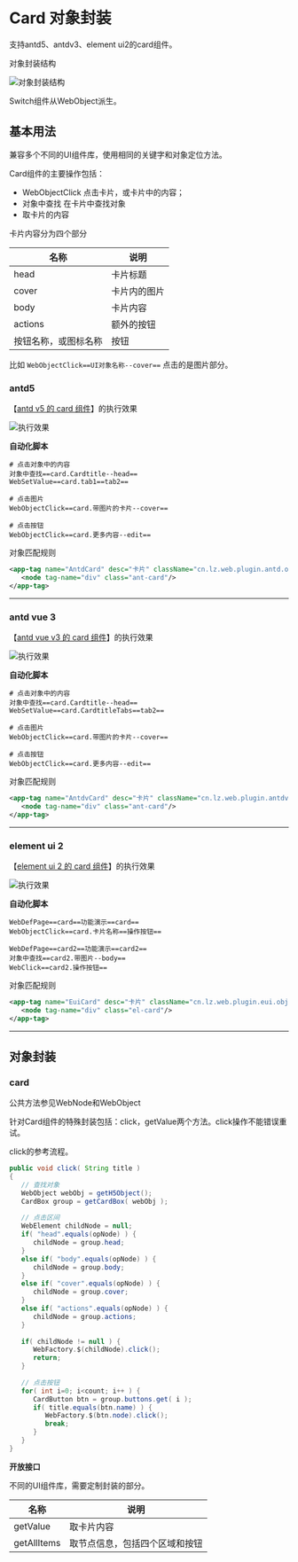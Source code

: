 # Card 对象封装

支持antd5、antdv3、element ui2的card组件。

对象封装结构

![对象封装结构](https://raw.gitmirror.com/skywoo0128/willing/main/doc/web/object/card/stuc.png "对象封装结构")

Switch组件从WebObject派生。

## 基本用法

兼容多个不同的UI组件库，使用相同的关键字和对象定位方法。

Card组件的主要操作包括：
- WebObjectClick 点击卡片，或卡片中的内容；
- 对象中查找 在卡片中查找对象
- 取卡片的内容

卡片内容分为四个部分

| 名称 | 说明 |
| --- | --- |
| head | 卡片标题 |
| cover | 卡片内的图片 |
| body | 卡片内容 |
| actions | 额外的按钮 |
| 按钮名称，或图标名称 | 按钮 |

比如 `WebObjectClick==UI对象名称--cover==` 点击的是图片部分。

### antd5 

【[antd v5 的 card 组件](https://ant-design.antgroup.com/components/card-cn)】的执行效果

![执行效果](https://raw.gitmirror.com/skywoo0128/willing/main/doc/web/object/card/antd.gif "执行效果")

**自动化脚本**
```
# 点击对象中的内容
对象中查找==card.Cardtitle--head==
WebSetValue==card.tab1==tab2==

# 点击图片
WebObjectClick==card.带图片的卡片--cover==

# 点击按钮
WebObjectClick==card.更多内容--edit==
```

对象匹配规则
```xml
<app-tag name="AntdCard" desc="卡片" className="cn.lz.web.plugin.antd.obj.AntdCard" typeName="WebObject">
   <node tag-name="div" class="ant-card"/>
</app-tag>
```


***

### antd vue 3

【[antd vue v3 的 card 组件](https://www.antdv.com/components/card-cn)】的执行效果

![执行效果](https://raw.gitmirror.com/skywoo0128/willing/main/doc/web/object/card/antdv.gif "执行效果")

**自动化脚本**
```
# 点击对象中的内容
对象中查找==card.Cardtitle--head==
WebSetValue==card.CardtitleTabs==tab2==

# 点击图片
WebObjectClick==card.带图片的卡片--cover==

# 点击按钮
WebObjectClick==card.更多内容--edit==
```

对象匹配规则
```xml
<app-tag name="AntdvCard" desc="卡片" className="cn.lz.web.plugin.antdv.obj.AntdvCard" typeName="WebObject">
   <node tag-name="div" class="ant-card"/>
</app-tag>
```



***

### element ui 2

【[element ui 2 的 card 组件](https://element.eleme.cn/#/zh-CN/component/card)】的执行效果

![执行效果](https://raw.gitmirror.com/skywoo0128/willing/main/doc/web/object/card/eui.gif "执行效果")

**自动化脚本**
```
WebDefPage==card==功能演示==card==
WebObjectClick==card.卡片名称==操作按钮==

WebDefPage==card2==功能演示==card2==
对象中查找==card2.带图片--body==
WebClick==card2.操作按钮==
```

对象匹配规则
```xml
<app-tag name="EuiCard" desc="卡片" className="cn.lz.web.plugin.eui.obj.EuiCard" typeName="WebObject">
   <node tag-name="div" class="el-card"/>
</app-tag>
```

***

## 对象封装

### card

公共方法参见WebNode和WebObject

针对Card组件的特殊封装包括：click，getValue两个方法。click操作不能错误重试。

click的参考流程。

```java
public void click( String title )
{
   // 查找对象
   WebObject webObj = getH5Object();
   CardBox group = getCardBox( webObj );
   
   // 点击区间
   WebElement childNode = null;
   if( "head".equals(opNode) ) {
      childNode = group.head;
   }
   else if( "body".equals(opNode) ) {
      childNode = group.body;
   }
   else if( "cover".equals(opNode) ) {
      childNode = group.cover;
   }
   else if( "actions".equals(opNode) ) {
      childNode = group.actions;
   }
   
   if( childNode != null ) {
      WebFactory.$(childNode).click();
      return;
   }
   
   // 点击按钮
   for( int i=0; i<count; i++ ) {
      CardButton btn = group.buttons.get( i );
      if( title.equals(btn.name) ) {
         WebFactory.$(btn.node).click();
         break;
      }
   }
}
```

**开放接口**

不同的UI组件库，需要定制封装的部分。

| 名称 | 说明 |
| --- | --- |
| getValue | 取卡片内容 |
| getAllItems | 取节点信息，包括四个区域和按钮 |





